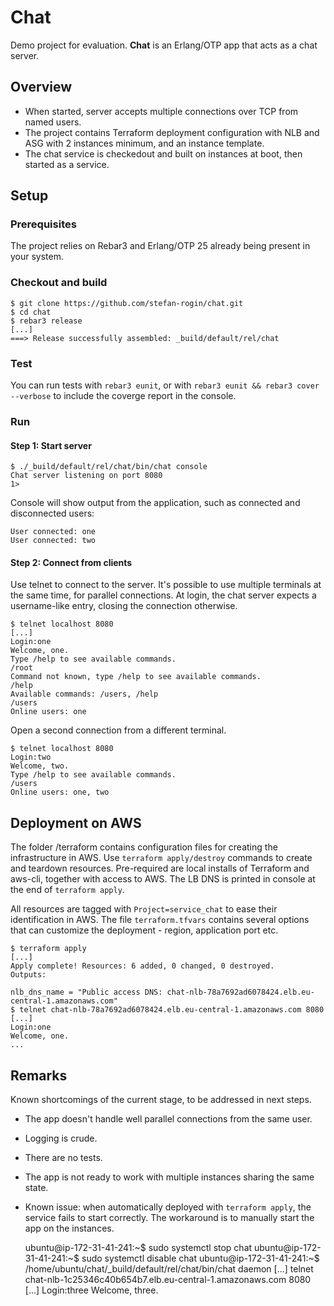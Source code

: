 # Chat

Demo project for evaluation. __Chat__ is an Erlang/OTP app that acts as a chat server.

## Overview

- When started, server accepts multiple connections over TCP from named users.
- The project contains Terraform deployment configuration with NLB and ASG with 2 instances minimum, and an instance template.
- The chat service is checkedout and built on instances at boot, then started as a service.

## Setup

### Prerequisites
The project relies on Rebar3 and Erlang/OTP 25 already being present in your system.

### Checkout and build

    $ git clone https://github.com/stefan-rogin/chat.git
    $ cd chat
    $ rebar3 release
    [...]
    ===> Release successfully assembled: _build/default/rel/chat

### Test

You can run tests with `rebar3 eunit`, or with `rebar3 eunit && rebar3 cover --verbose` to include the coverge report in the console.

### Run

#### Step 1: Start server

    $ ./_build/default/rel/chat/bin/chat console
    Chat server listening on port 8080
    1>
 
 Console will show output from the application, such as connected and disconnected users:

    User connected: one
    User connected: two

#### Step 2: Connect from clients

Use telnet to connect to the server. It's possible to use multiple terminals at the same time, for parallel connections. At login, the chat server expects a username-like entry, closing the connection otherwise.

    $ telnet localhost 8080
    [...]
    Login:one
    Welcome, one.
    Type /help to see available commands.
    /root
    Command not known, type /help to see available commands.
    /help
    Available commands: /users, /help
    /users
    Online users: one

Open a second connection from a different terminal.

    $ telnet localhost 8080
    Login:two
    Welcome, two.
    Type /help to see available commands.
    /users
    Online users: one, two

## Deployment on AWS

The folder /terraform contains configuration files for creating the infrastructure in AWS. Use `terraform apply/destroy` commands to create and teardown resources. Pre-required are local installs of Terraform and aws-cli, together with access to AWS. The LB DNS is printed in console at the end of `terraform apply`.

All resources are tagged with `Project=service_chat` to ease their identification in AWS. The file `terraform.tfvars` contains several options that can customize the deployment - region, application port etc.

    $ terraform apply
    [...]
    Apply complete! Resources: 6 added, 0 changed, 0 destroyed.
    Outputs:

    nlb_dns_name = "Public access DNS: chat-nlb-78a7692ad6078424.elb.eu-central-1.amazonaws.com"
    $ telnet chat-nlb-78a7692ad6078424.elb.eu-central-1.amazonaws.com 8080
    [...]
    Login:one
    Welcome, one.
    ...

## Remarks

Known shortcomings of the current stage, to be addressed in next steps.

- The app doesn't handle well parallel connections from the same user.
- Logging is crude.
- There are no tests.
- The app is not ready to work with multiple instances sharing the same state.
- Known issue: when automatically deployed with `terraform apply`, the service fails to start correctly. The workaround is to manually start the app on the instances. 

    ubuntu@ip-172-31-41-241:~$ sudo systemctl stop chat
    ubuntu@ip-172-31-41-241:~$ sudo systemctl disable chat
    ubuntu@ip-172-31-41-241:~$ /home/ubuntu/chat/_build/default/rel/chat/bin/chat daemon
    [...]
    telnet chat-nlb-1c25346c40b654b7.elb.eu-central-1.amazonaws.com 8080
    [...]
    Login:three
    Welcome, three.
